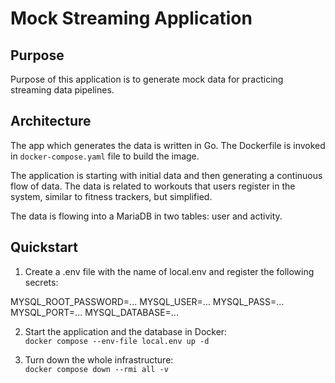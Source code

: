 # Mock Streaming Application

## Purpose
Purpose of this application is to generate mock data for practicing streaming data pipelines.

## Architecture
The app which generates the data is written in Go.
The Dockerfile is invoked in `docker-compose.yaml` file to build the image.

The application is starting with initial data and then generating a continuous flow of data.
The data is related to workouts that users register in the system, similar to fitness trackers, but simplified.

The data is flowing into a MariaDB in two tables: user and activity.

## Quickstart

1. Create a .env file with the name of local.env and register the following secrets:

MYSQL_ROOT_PASSWORD=...
MYSQL_USER=...
MYSQL_PASS=...
MYSQL_PORT=...
MYSQL_DATABASE=...

2. Start the application and the database in Docker:  
`docker compose --env-file local.env up -d`

3. Turn down the whole infrastructure:  
`docker compose down --rmi all -v`